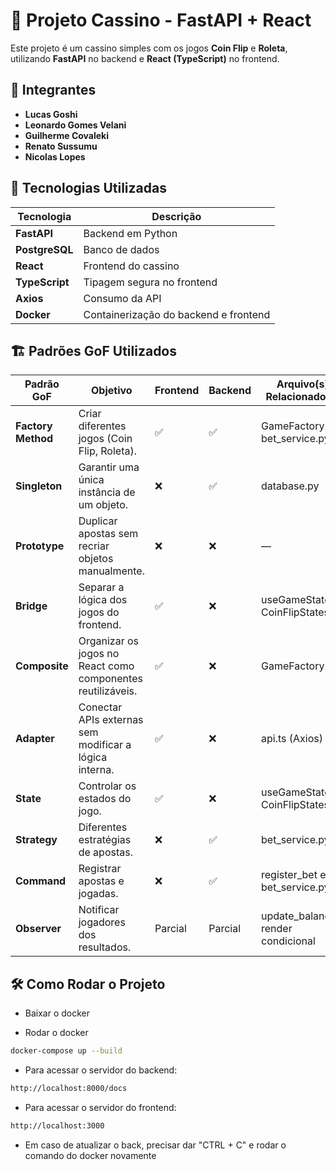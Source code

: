 # 🎰 Projeto Cassino - FastAPI + React

Este projeto é um cassino simples com os jogos **Coin Flip** e **Roleta**, utilizando **FastAPI** no backend e **React (TypeScript)** no frontend.

## 👥 Integrantes
- **Lucas Goshi**
- **Leonardo Gomes Velani**
- **Guilherme Covaleki**
- **Renato Sussumu**
- **Nicolas Lopes**

## 📌 Tecnologias Utilizadas

| Tecnologia  | Descrição |
|------------|--------------------------------|
| **FastAPI**    | Backend em Python |
| **PostgreSQL** | Banco de dados |
| **React**      | Frontend do cassino |
| **TypeScript** | Tipagem segura no frontend |
| **Axios**      | Consumo da API |
| **Docker**     | Containerização do backend e frontend |

## 🏗️ Padrões GoF Utilizados

| Padrão GoF       | Objetivo                                                         | Frontend | Backend | Arquivo(s) Relacionado(s) |
|------------------|------------------------------------------------------------------|----------|---------|-----------------------------|
| **Factory Method** | Criar diferentes jogos (Coin Flip, Roleta).                      | ✅        | ✅       | GameFactory.tsx, bet_service.py |
| **Singleton**      | Garantir uma única instância de um objeto.                      | ❌        | ✅       | database.py |
| **Prototype**      | Duplicar apostas sem recriar objetos manualmente.               | ❌        | ❌       | — |
| **Bridge**         | Separar a lógica dos jogos do frontend.                         | ✅        | ❌       | useGameState.ts, CoinFlipStates.ts  |
| **Composite**      | Organizar os jogos no React como componentes reutilizáveis.     | ✅        | ❌       | GameFactory.tsx |
| **Adapter**        | Conectar APIs externas sem modificar a lógica interna.          | ✅        | ❌       | api.ts (Axios) |
| **State**          | Controlar os estados do jogo.                                   | ✅        | ❌       | useGameState.ts, CoinFlipStates.ts |
| **Strategy**       | Diferentes estratégias de apostas.                              | ❌        | ✅       | bet_service.py |
| **Command**        | Registrar apostas e jogadas.                                    | ❌        | ✅       | register_bet em bet_service.py |
| **Observer**       | Notificar jogadores dos resultados.                             | Parcial   | Parcial  | update_balance, render condicional |

## 🛠️ Como Rodar o Projeto

- Baixar o docker

- Rodar o docker

```bash
docker-compose up --build
```
- Para acessar o servidor do backend:

```bash
http://localhost:8000/docs
```
- Para acessar o servidor do frontend:

```bash
http://localhost:3000
```
- Em caso de atualizar o back, precisar dar "CTRL + C" e rodar o comando do docker novamente